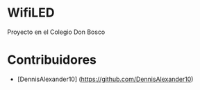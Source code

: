 # WifiLED
Proyecto en el Colegio Don Bosco

# Contribuidores 

* [DennisAlexander10] (https://github.com/DennisAlexander10)
